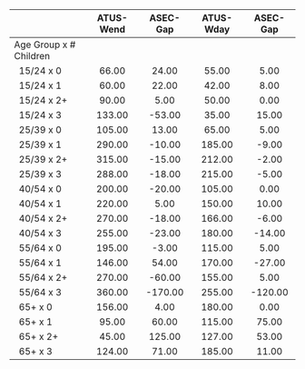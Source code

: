 
|                      |    ATUS-Wend |     ASEC-Gap |    ATUS-Wday |     ASEC-Gap |
| -------------------- | :----------: | :----------: | :----------: | :----------: |
| Age Group x # Children |              |              |              |              |
| &nbsp;&nbsp;15/24 x 0 |        66.00 |        24.00 |        55.00 |         5.00 |
| &nbsp;&nbsp;15/24 x 1 |        60.00 |        22.00 |        42.00 |         8.00 |
| &nbsp;&nbsp;15/24 x 2+ |        90.00 |         5.00 |        50.00 |         0.00 |
| &nbsp;&nbsp;15/24 x 3 |       133.00 |       -53.00 |        35.00 |        15.00 |
| &nbsp;&nbsp;25/39 x 0 |       105.00 |        13.00 |        65.00 |         5.00 |
| &nbsp;&nbsp;25/39 x 1 |       290.00 |       -10.00 |       185.00 |        -9.00 |
| &nbsp;&nbsp;25/39 x 2+ |       315.00 |       -15.00 |       212.00 |        -2.00 |
| &nbsp;&nbsp;25/39 x 3 |       288.00 |       -18.00 |       215.00 |        -5.00 |
| &nbsp;&nbsp;40/54 x 0 |       200.00 |       -20.00 |       105.00 |         0.00 |
| &nbsp;&nbsp;40/54 x 1 |       220.00 |         5.00 |       150.00 |        10.00 |
| &nbsp;&nbsp;40/54 x 2+ |       270.00 |       -18.00 |       166.00 |        -6.00 |
| &nbsp;&nbsp;40/54 x 3 |       255.00 |       -23.00 |       180.00 |       -14.00 |
| &nbsp;&nbsp;55/64 x 0 |       195.00 |        -3.00 |       115.00 |         5.00 |
| &nbsp;&nbsp;55/64 x 1 |       146.00 |        54.00 |       170.00 |       -27.00 |
| &nbsp;&nbsp;55/64 x 2+ |       270.00 |       -60.00 |       155.00 |         5.00 |
| &nbsp;&nbsp;55/64 x 3 |       360.00 |      -170.00 |       255.00 |      -120.00 |
| &nbsp;&nbsp;65+ x 0  |       156.00 |         4.00 |       180.00 |         0.00 |
| &nbsp;&nbsp;65+ x 1  |        95.00 |        60.00 |       115.00 |        75.00 |
| &nbsp;&nbsp;65+ x 2+ |        45.00 |       125.00 |       127.00 |        53.00 |
| &nbsp;&nbsp;65+ x 3  |       124.00 |        71.00 |       185.00 |        11.00 |


